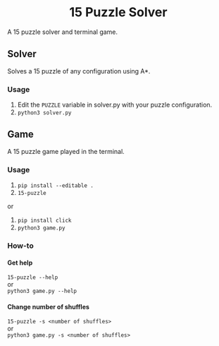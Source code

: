 <h1 align="center">15 Puzzle Solver</h1>
A 15 puzzle solver and terminal game.

## Solver
Solves a 15 puzzle of any configuration using A*.
### Usage
1. Edit the ```PUZZLE``` variable in solver.py with your puzzle configuration.
2. ```python3 solver.py```

## Game
A 15 puzzle game played in the terminal.
### Usage
1. ```pip install --editable .```
2. ```15-puzzle```

or

1. ```pip install click```
2. ```python3 game.py```

### How-to
#### Get help
```15-puzzle --help```
<br/>
or
<br/>
```python3 game.py --help```

#### Change number of shuffles
```15-puzzle -s <number of shuffles>```
<br/>
or
<br/>
```python3 game.py -s <number of shuffles>```